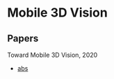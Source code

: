 # Mobile 3D Vision

## Papers

Toward Mobile 3D Vision, 2020 
* [abs](https://ieeexplore.ieee.org/abstract/document/9209700)
